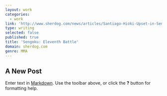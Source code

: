 ```yaml
---
layout: work
categories:
  - work
link: 'http://www.sherdog.com/news/articles/Santiago-Hioki-Upset-in-Sengoku-20779'
type: writing
selected: false
published: true
title: 'Sengoku: Eleventh Battle'
domain: sherdog.com
genre: MMA
---
```

## A New Post

Enter text in [Markdown](http://daringfireball.net/projects/markdown/). Use the toolbar above, or click the **?** button for formatting help.

